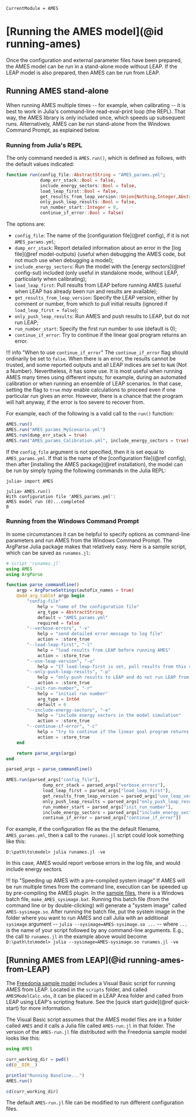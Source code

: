 ```@meta
CurrentModule = AMES
```

# [Running the AMES model](@id running-ames)
Once the configuration and external parameter files have been prepared, the AMES model can be run in a stand-alone mode without LEAP. If the LEAP model is also prepared, then AMES can be run from LEAP.

## Running AMES stand-alone
When running AMES multiple times -- for example, when calibrating -- it is best to work in Julia's command-line read-eval-print loop (the REPL). That way, the AMES library is only included once, which speeds up subsequent runs. Alternatively, AMES can be run stand-alone from the Windows Command Prompt, as explained below.

### Running from Julia's REPL
The only command needed is `AMES.run()`, which is defined as follows, with the default values indicated:
```julia
function run(config_file::AbstractString = "AMES_params.yml";
             dump_err_stack::Bool = false,
             include_energy_sectors::Bool = false,
             load_leap_first::Bool = false,
             get_results_from_leap_version::Union{Nothing,Integer,AbstractString} = nothing,
             only_push_leap_results::Bool = false,
             run_number_start::Integer = 0,
             continue_if_error::Bool = false)
```

The options are:
  * `config_file`: The name of the [configuration file](@ref config), if it is not `AMES_params.yml`;
  * `dump_err_stack`: Report detailed information about an error in the [log file](@ref model-outputs) (useful when debugging the AMES code, but not much use when debugging a model);
  * `include_energy_sectors`: Run the model with the [energy sectors](@ref config-sut) included (only useful in standalone mode, without LEAP, particularly when calibrating);
  * `load_leap_first`: Pull results from LEAP before running AMES (useful when LEAP has already been run and results are available);
  * `get_results_from_leap_version`: Specify the LEAP version, either by comment or number, from which to pull initial results (ignored if `load_leap_first = false`);
  * `only_push_leap_results`: Run AMES and push results to LEAP, but do not run LEAP;
  * `run_number_start`: Specify the first run number to use (default is 0);
  * `continue_if_error`: Try to continue if the linear goal program returns an error.

!!! info "When to use `continue_if_error`"
    The `continue_if_error` flag should ordinarily be set to `false`. When there is an error, the results cannot be trusted, and some reported outputs and all LEAP indices are set to `NaN` (Not a Number). Nevertheless, it has some use. It is most useful when running AMES many times using different inputs; for example, during an automated calibration or when running an ensemble of LEAP scenarios. In that case, setting the flag to `true` _may_ enable calculations to proceed even if one particular run gives an error. However, there is a chance that the program will halt anyway, if the error is too severe to recover from.

For example, each of the following is a valid call to the `run()` function:
```julia
AMES.run()
AMES.run("AMES_params_MyScenario.yml")
AMES.run(dump_err_stack = true)
AMES.run("AMES_params_Calibration.yml", include_energy_sectors = true)
```

If the `config_file` argument is not specified, then it is set equal to `AMES_params.yml`. If that is the name of the [configuration file](@ref config), then after [installing the AMES package](@ref installation), the model can be run by simply typing the following commands in the Julia REPL:
```
julia> import AMES

julia> AMES.run()
With configuration file 'AMES_params.yml':
AMES model run (0)...completed
0
```

### Running from the Windows Command Prompt
In some circumstances it can be helpful to specify options as command-line parameters and run AMES from the Windows Command Prompt. The ArgParse Julia package makes that relatively easy. Here is a sample script, which can be saved as `runames.jl`:
```julia
# script 'runames.jl'
using AMES
using ArgParse

function parse_commandline()
    argp = ArgParseSettings(autofix_names = true)
    @add_arg_table! argp begin
        "config-file"
            help = "name of the configuration file"
            arg_type = AbstractString
            default = "AMES_params.yml"
            required = false
        "--verbose-errors", "-v"
            help = "send detailed error message to log file"
            action = :store_true
        "--load-leap-first", "-l"
            help = "load results from LEAP before running AMES"
            action = :store_true
        "--use-leap-version", "-u"
            help = "If load-leap-first is set, pull results from this version"
        "--only-push-leap-results", "-p"
            help = "only push results to LEAP and do not run LEAP from AMES"
            action = :store_true
        "--init-run-number", "-r"
            help = "initial run number"
            arg_type = Int64
            default = 0
        "--include-energy-sectors", "-e"
            help = "include energy sectors in the model simulation"
            action = :store_true
        "--continue-if-error", "-c"
            help = "try to continue if the linear goal program returns an error"
            action = :store_true
    end

    return parse_args(argp)
end

parsed_args = parse_commandline()

AMES.run(parsed_args["config_file"],
              dump_err_stack = parsed_args["verbose_errors"],
              load_leap_first = parsed_args["load_leap_first"],
              get_results_from_leap_version = parsed_args["use_leap_version"], 
              only_push_leap_results = parsed_args["only_push_leap_results"],
              run_number_start = parsed_args["init_run_number"],
              include_energy_sectors = parsed_args["include_energy_sectors"],
              continue_if_error = parsed_args["continue_if_error"])
```
For example, if the configuration file as the the default filename, `AMES_params.yml`, then a call to the `runames.jl` script could look something like this:
```
D:\path\to\model> julia runames.jl -ve
```
In this case, AMES would report verbose errors in the log file, and would include energy sectors.

!!! tip "Speeding up AMES with a pre-compiled system image"
    If AMES will be run multiple times from the command line, execution can be speeded up by pre-compiling the AMES plugin. In the [sample files](assets/AMES.zip), there is a Windows batch file, `make_AMES_sysimage.bat`. Running this batch file (from the command line or by double-clicking) will generate a "system image" called `AMES-sysimage.so`. After running the batch file, put the system image in the folder where you want to run AMES and call Julia with an additional `sysimage` argument -- `julia --sysimage=AMES-sysimage.so ...` -- where `...` is the name of your script followed by any command-line arguments. E.g., the call to `runames.jl` in the example above would become
    ```
    D:\path\to\model> julia --sysimage=AMES-sysimage.so runames.jl -ve
    ```

## [Running AMES from LEAP](@id running-ames-from-LEAP)
The [Freedonia sample model](assets/AMES.zip) includes a Visual Basic script for running AMES from LEAP. Located in the `scripts` folder, and called `AMESModelCalc.vbs`, it can be placed in a LEAP Area folder and called from LEAP using LEAP's scripting feature. See the [quick start guide](@ref quick-start) for more information.

The Visual Basic script assumes that the AMES model files are in a folder called `AMES` and it calls a Julia file called `AMES-run.jl` in that folder. The version of the `AMES-run.jl` file distributed with the Freedonia sample model looks like this:
```julia
using AMES

curr_working_dir = pwd()
cd(@__DIR__)

println("Running Baseline...")
AMES.run()

cd(curr_working_dir)
```
The default `AMES-run.jl` file can be modified to run different configuration files.
